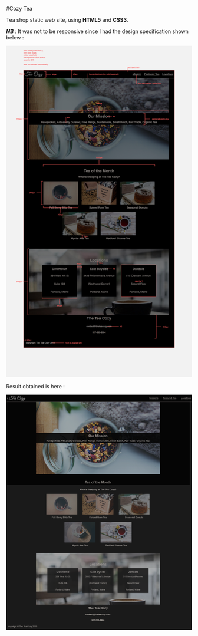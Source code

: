 #Cozy Tea

Tea shop static web site, using **HTML5** and **CSS3**.

***NB*** : It was not to be responsive since I had the design specification shown below :

![design spesifications](./imgs/img-tea-cozy-redline.jpg)

Result obtained is here :

![Result page](./imgs/result.png)
